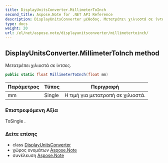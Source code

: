 ```yaml
---
title: DisplayUnitsConverter.MillimeterToInch
second_title: Aspose.Note for .NET API Reference
description: DisplayUnitsConverter μέθοδος. Μετατρέπει χιλιοστά σε ίντσες.
type: docs
weight: 20
url: /el/net/aspose.note/displayunitsconverter/millimetertoinch/
---
```

## DisplayUnitsConverter.MillimeterToInch method

Μετατρέπει χιλιοστά σε ίντσες.

```csharp
public static float MillimeterToInch(float mm)
```

| Παράμετρος | Τύπος | Περιγραφή |
| --- | --- | --- |
| mm | Single | Η τιμή για μετατροπή σε χιλιοστά. |

### Επιστρεφόμενη Αξία

ΤοSingle .

### Δείτε επίσης

* class [DisplayUnitsConverter](../)
* χώρος ονομάτων [Aspose.Note](../../displayunitsconverter/)
* συνέλευση [Aspose.Note](../../../)


